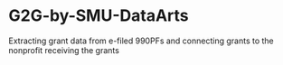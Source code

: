 # G2G-by-SMU-DataArts
Extracting grant data from e-filed 990PFs and connecting grants to the nonprofit receiving the grants
